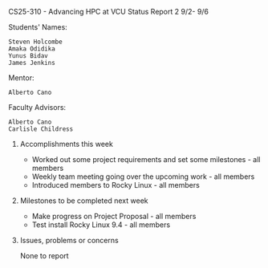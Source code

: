 CS25-310 - Advancing HPC at VCU
Status Report 2 9/2- 9/6

Students' Names:

    Steven Holcombe
    Amaka Odidika
    Yunus Bidav
    James Jenkins

Mentor:

    Alberto Cano

Faculty Advisors:

    Alberto Cano
    Carlisle Childress

1) Accomplishments this week

    - Worked out some project requirements and set some milestones - all members
    - Weekly team meeting going over the upcoming work - all members
    - Introduced members to Rocky Linux - all members

2) Milestones to be completed next week

    - Make progress on Project Proposal - all members
    - Test install Rocky Linux 9.4 - all members

4) Issues, problems or concerns

    None to report
